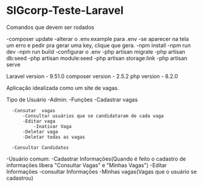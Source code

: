 # SIGcorp-Teste-Laravel


Comandos que devem ser rodados

-composer update
-alterar o .env.example para .env
-se aparecer na tela um erro e pedir pra gerar uma key, clique que gera.
-npm install
-npm run dev
-npm run build
-configurar o .env
-php artisan migrate
-php artisan db:seed
-php artisan module:seed
-php artisan storage:link
-php artisan serve

Laravel version - 9.51.0
composer version - 2.5.2
php version - 8.2.0

Aplicação idealizada como um site de vagas.

Tipo de Usuário 
-Admin: 
    -Funções
      -Cadastrar vagas
      
      -Consutar  vagas
          -Consultar usuários que se candidataram de cada vaga
          -Editar vaga
              -Inativar Vaga
          -Deletar vaga
          -Deletar todas as vagas
          
      -Consultar Candidatos
-Usuário comum:
      -Cadastrar Informações(Quando é feito o cadastro de informações libera "Consultar Vagas" e "Minhas Vagas")
      -Editar Informações
      -consultar Informações
      -Minhas vagas(Vagas que o usuário se cadastrou)
 

